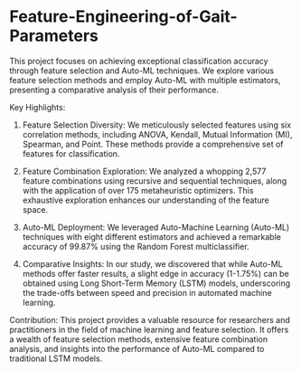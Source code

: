# Feature-Engineering-of-Gait-Parameters
This project focuses on achieving exceptional classification accuracy through feature selection and Auto-ML techniques. We explore various feature selection methods and employ Auto-ML with multiple estimators, presenting a comparative analysis of their performance.

Key Highlights:

1. Feature Selection Diversity: We meticulously selected features using six correlation methods, including ANOVA, Kendall, Mutual Information (MI), Spearman, and Point. These methods provide a comprehensive set of features for classification.

2. Feature Combination Exploration: We analyzed a whopping 2,577 feature combinations using recursive and sequential techniques, along with the application of over 175 metaheuristic optimizers. This exhaustive exploration enhances our understanding of the feature space.

3. Auto-ML Deployment: We leveraged Auto-Machine Learning (Auto-ML) techniques with eight different estimators and achieved a remarkable accuracy of 99.87% using the Random Forest multiclassifier.

4. Comparative Insights: In our study, we discovered that while Auto-ML methods offer faster results, a slight edge in accuracy (1-1.75%) can be obtained using Long Short-Term Memory (LSTM) models, underscoring the trade-offs between speed and precision in automated machine learning.

Contribution:
This project provides a valuable resource for researchers and practitioners in the field of machine learning and feature selection. It offers a wealth of feature selection methods, extensive feature combination analysis, and insights into the performance of Auto-ML compared to traditional LSTM models.








